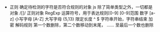 - 正则
  确定待检测的字符是否符合规则的对象
  js 除了简单类型之外，一切都是对象
  /[]/ 正则对象 RegExp
  运算符号，用于表达规则[0-9]
  [0-9]范围 数字
  [a-z] 小写字母
  [A-Z] 大写字母
  {5,13} 限定长度
  ^ $ 字符串开始，字符串结束
  加密
  解码规则 第一个数删除，第二个数移动到末尾，
  ...... 至最后一个数也删除